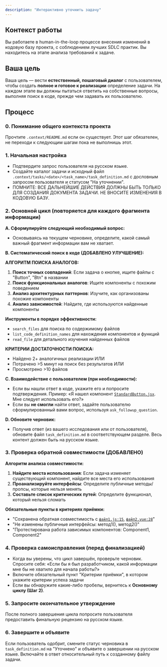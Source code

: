 ```yaml
---
description: "Интерактивно уточнить задачу"
---
```


## Контекст работы

Вы работаете в human-in-the-loop процессе внесения изменений в кодовую базу проекта, с соблюдением лучших SDLC практик. Вы находитесь на этапе анализа требований к задаче.

## Ваша цель
Ваша цель — вести **естественный, пошаговый диалог** с пользователем, чтобы создать **полное и готовое к реализации** определение задачи. На каждом этапе вы должны пытаться ответить на собственные вопросы, выполняя поиск в коде, прежде чем задавать их пользователю.

## Процесс

### 0. Понимание общего контекста проекта
Прочтите `.context/README.md` если он существует. Этот шаг обязателен, не переходи к следующим шагам пока не выполнишь этот.

### 1. Начальная настройка
* Подтвердите запрос пользователя на русском языке.
* Создайте каталог задачи и исходный файл `.context/tasks/<date>/<task_name>/task_definition.md` с дословным запросом пользователя и статусом "На уточнении". 
* ПОМНИТЕ: ВСЕ ДАЛЬНЕЙШИЕ ДЕЙСТВИЯ ДОЛЖНЫ БЫТЬ ТОЛЬКО ДЛЯ СОЗДАНИЯ ДОКУМЕНТА ЗАДАЧИ. НЕ ВНОСИТЕ ИЗМЕНЕНИЯ В КОДОВУЮ БАЗУ.

### 2. Основной цикл (повторяется для каждого фрагмента информации)

**A. Сформулируйте следующий необходимый вопрос:**
* Основываясь на текущем черновике, определите, какой самый важный фрагмент информации вам не хватает.

**B. Систематический поиск в коде (ДОБАВЛЕНО УЛУЧШЕНИЕ):**

**АЛГОРИТМ ПОИСКА АНАЛОГОВ:**
1. **Поиск точных совпадений**: Если задача о кнопке, ищите файлы с "Button", "Btn" в названии
2. **Поиск функциональных аналогов**: Ищите компоненты с похожим поведением
3. **Анализ архитектурных паттернов**: Изучите, как организованы похожие компоненты
4. **Анализ зависимостей**: Найдите, где используются найденные компоненты

**Инструменты в порядке эффективности:**
- `search_files` для поиска по содержимому файлов
- `list_code_definition_names` для нахождения компонентов и функций  
- `read_file` для детального изучения найденных файлов

**КРИТЕРИИ ДОСТАТОЧНОСТИ ПОИСКА:**
- Найдено 2+ аналогичных реализации ИЛИ
- Потрачено >5 минут на поиск без результатов ИЛИ
- Просмотрено >10 файлов

**C. Взаимодействие с пользователем (при необходимости):**
* Если вы нашли ответ в коде, укажите его и попросите подтверждения. Пример: «Я нашел компонент [`StandardButton.jsx`](src/components/StandardButton.jsx). Мне следует использовать его?»
* Если вы **не смогли** найти ответ, задайте пользователю сформулированный вами вопрос, используя `ask_followup_question`.

**D. Обновите черновик:**
* Получив ответ (из вашего исследования или от пользователя), обновите файл `task_definition.md` в соответствующем разделе. Весь контент должен быть на русском языке.

### 3. Проверка обратной совместимости (ДОБАВЛЕНО)

**Алгоритм анализа совместимости:**
1. **Найдите места использования**: Если задача изменяет существующий компонент, найдите все места его использования
2. **Проанализируйте интерфейсы**: Определите публичные методы/пропсы, которые нельзя менять
3. **Составьте список критических путей**: Определите функционал, который нельзя сломать

**Обязательные пункты в критериях приёмки:**
- "Сохранена обратная совместимость с [`файл1.js:15`](path/file1.js), [`файл2.vue:28`](path/file2.vue)"
- "Не изменены публичные интерфейсы: метод1(), метод2()"  
- "Протестирована работа зависимых компонентов: Component1, Component2"

### 4. Проверка самоисправления (перед финализацией)
* Когда вы уверены, что цикл завершён, проверьте черновик. Спросите себя: «Если бы я был разработчиком, какой информации мне бы не хватило для начала работы?»
* Включите обязательный пункт "Критерии приёмки", в котором укажите критерии успеха задачи
* Если вы обнаружите какие-либо пробелы, вернитесь к **Основному циклу (Шаг 2)**.

### 5. Запросите окончательное утверждение
После полного завершения цикла попросите пользователя предоставить финальную рецензию на русском языке.

### 6. Завершите и объявите
Если пользователь одобрит, смените статус черновика в `task_definition.md` на "Уточнено" и объявите о завершении на русском языке. Включайте в ответ относительный путь к созданному файлу задачи.